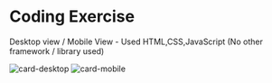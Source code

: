 # Coding Exercise
Desktop view / Mobile View - Used HTML,CSS,JavaScript (No other framework / library used)

![card-desktop](https://user-images.githubusercontent.com/17216136/141620690-56382501-e3e6-4b11-9d9b-3e8e6c849cfa.PNG)
![card-mobile](https://user-images.githubusercontent.com/17216136/141621566-1bb80602-4f08-412c-97d0-b1133829225a.PNG)
